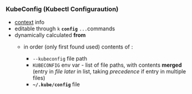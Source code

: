 ### KubeConfig (Kubectl Configuraution)


- [context](context.md) info
- editable through `k` **`config`** `...`commands
- dynamically calculated **from**     
    - in order (only first found used) contents of :

        - `--kubeconfig` file path 
        - `KUBECONFIG` env var - list of file paths, with contents **merged** 
        (entry in *file later* in list, taking *precedence* if entry in multiple files)
        - **`~/.kube/config`** file 

